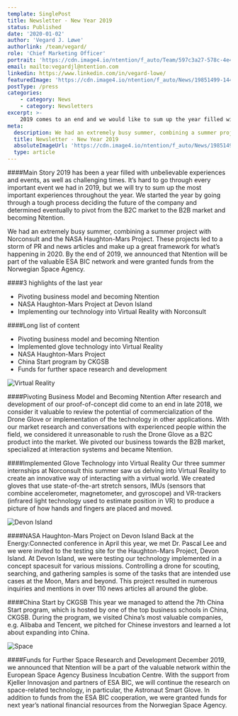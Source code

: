```yaml
---
template: SinglePost
title: Newsletter - New Year 2019
status: Published
date: '2020-01-02'
author: 'Vegard J. Løwe'
authorlink: /team/vegard/
role: 'Chief Marketing Officer'
portrait: 'https://cdn.image4.io/ntention/f_auto/Team/597c3a27-578c-4e4b-aa78-035422728ca9.Jpeg'
email: mailto:vegardjl@ntention.com
linkedin: https://www.linkedin.com/in/vegard-lowe/
featuredImage: 'https://cdn.image4.io/ntention/f_auto/News/19851499-1443-4494-9d71-56dfc2d435f1.Jpeg'
postType: /press
categories:
    - category: News
    - category: Newsletters
excerpt: >-
    2019 comes to an end and we would like to sum up the year filled with exciting experiences and progress. Thank you for your support and interest in what we do!
meta:
  description: We had an extremely busy summer, combining a summer project with Norconsult and the NASA Haughton-Mars Project. These projects led to a storm of PR and news articles and make up a great framework for what’s happening in 2020. By the end of 2019, we announced that Ntention will be part of the valuable ESA BIC network and were granted funds from the Norwegian Space Agency.    
  title: Newsletter - New Year 2019
  absoluteImageUrl: 'https://cdn.image4.io/ntention/f_auto/News/19851499-1443-4494-9d71-56dfc2d435f1.Jpeg'
  type: article
---
```

####Main Story
2019 has been a year filled with unbelievable experiences and events, as well as challenging times. It’s hard to go through every important event we had in 2019, but we will try to sum up the most important experiences throughout the year. We started the year by going through a tough process deciding the future of the company and determined eventually to pivot from the B2C market to the B2B market and becoming Ntention.

We had an extremely busy summer, combining a summer project with Norconsult and the NASA Haughton-Mars Project. These projects led to a storm of PR and news articles and make up a great framework for what’s happening in 2020. By the end of 2019, we announced that Ntention will be part of the valuable ESA BIC network and were granted funds from the Norwegian Space Agency.    

####3 highlights of the last year
* Pivoting business model and becoming Ntention
* NASA Haughton-Mars Project at Devon Island
* Implementing our technology into Virtual Reality with Norconsult

####Long list of content
* Pivoting business model and becoming Ntention
* Implemented glove technology into Virtual Reality
* NASA Haughton-Mars Project
* China Start program by CKGSB
* Funds for further space research and development

![Virtual Reality](https://cdn.image4.io/ntention/f_auto/News/22936fd5-a72a-4c37-910c-54197787e2f1.Jpeg)

####Pivoting Business Model and Becoming Ntention
After research and development of our proof-of-concept did come to an end in late 2018, we consider it valuable to review the potential of commercialization of the Drone Glove or implementation of the technology in other applications. With our market research and conversations with experienced people within the field, we considered it unreasonable to rush the Drone Glove as a B2C product into the market. We pivoted our business towards the B2B market, specialized at interaction systems and became Ntention.

####Implemented Glove Technology into Virtual Reality
Our three summer internships at Norconsult this summer saw us delving into Virtual Reality to create an innovative way of interacting with a virtual world. We created gloves that use state-of-the-art stretch sensors, IMUs (sensors that combine accelerometer, magnetometer, and gyroscope) and VR-trackers (infrared light technology used to estimate position in VR) to produce a picture of how hands and fingers are placed and moved.

![Devon Island](https://cdn.image4.io/ntention/f_auto/News/be9c4815-4efb-496d-9953-ad5504d2682c.Jpeg)

####NASA Haughton-Mars Project on Devon Island
Back at the Energy:Connected conference in April this year, we met Dr. Pascal Lee and we were invited to the testing site for the Haughton-Mars Project, Devon Island. At Devon Island, we were testing our technology implemented in a concept spacesuit for various missions. Controlling a drone for scouting, searching, and gathering samples is some of the tasks that are intended use cases at the Moon, Mars and beyond. This project resulted in numerous inquiries and mentions in over 110 news articles all around the globe.

####China Start by CKGSB
This year we managed to attend the 7th China Start program, which is hosted by one of the top business schools in China, CKGSB. During the program, we visited China’s most valuable companies, e.g. Alibaba and Tencent, we pitched for Chinese investors and learned a lot about expanding into China.

![Space](https://cdn.image4.io/ntention/f_auto/News/371da6ee-07db-440e-ad77-fb28edf1ea5e.Jpeg)

####Funds for Further Space Research and Development
December 2019, we announced that Ntention will be a part of the valuable network within the European Space Agency Business Incubation Centre. With the support from Kjeller Innovasjon and partners of ESA BIC, we will continue the research on space-related technology, in particular, the Astronaut Smart Glove. In addition to funds from the ESA BIC cooperation, we were granted funds for next year’s national financial resources from the Norwegian Space Agency.
